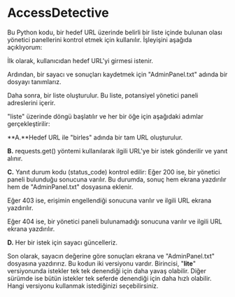 # AccessDetective
 
Bu Python kodu, bir hedef URL üzerinde belirli bir liste içinde bulunan olası yönetici panellerini kontrol etmek için kullanılır. İşleyişini aşağıda açıklıyorum:

İlk olarak, kullanıcıdan hedef URL'yi girmesi istenir.

Ardından, bir sayacı ve sonuçları kaydetmek için "AdminPanel.txt" adında bir dosyayı tanımlarız.

Daha sonra, bir liste oluşturulur. Bu liste, potansiyel yönetici paneli adreslerini içerir.

"liste" üzerinde döngü başlatılır ve her bir öğe için aşağıdaki adımlar gerçekleştirilir:

**A.**Hedef URL ile "birles" adında bir tam URL oluşturulur.

**B.** requests.get() yöntemi kullanılarak ilgili URL'ye bir istek gönderilir ve yanıt alınır.

**C.** Yanıt durum kodu (status_code) kontrol edilir:
Eğer 200 ise, bir yönetici paneli bulunduğu sonucuna varılır. Bu durumda, sonuç hem ekrana yazdırılır hem de "AdminPanel.txt" dosyasına eklenir.

Eğer 403 ise, erişimin engellendiği sonucuna varılır ve ilgili URL ekrana yazdırılır.

Eğer 404 ise, bir yönetici paneli bulunamadığı sonucuna varılır ve ilgili URL ekrana yazdırılır.

**D.** Her bir istek için sayacı güncelleriz.

Son olarak, sayacın değerine göre sonuçları ekrana ve "AdminPanel.txt" dosyasına yazdırırız.
Bu kodun iki versiyonu vardır. Birincisi, "**lite**" versiyonunda istekler tek tek denendiği için daha yavaş olabilir. Diğer sürümde ise bütün istekler tek seferde denendiği için daha hızlı olabilir. Hangi versiyonu kullanmak istediğinizi seçebilirsiniz.
